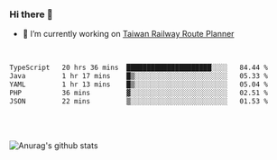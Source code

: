 ### Hi there 👋

- 🔭 I’m currently working on [Taiwan Railway Route Planner](https://github.com/Taiwan-Railway-Route-Planner)

<br/>

<!--START_SECTION:waka-->

```txt
TypeScript   20 hrs 36 mins  █████████████████████░░░░   84.44 %
Java         1 hr 17 mins    █▒░░░░░░░░░░░░░░░░░░░░░░░   05.33 %
YAML         1 hr 13 mins    █▒░░░░░░░░░░░░░░░░░░░░░░░   05.04 %
PHP          36 mins         ▓░░░░░░░░░░░░░░░░░░░░░░░░   02.51 %
JSON         22 mins         ▒░░░░░░░░░░░░░░░░░░░░░░░░   01.53 %
```

<!--END_SECTION:waka-->

<br/>
<br/>

![Anurag's github stats](https://github-readme-stats.vercel.app/api?username=DepickereSven&show_icons=true&theme=tokyonight)



<!--
**DepickereSven/DepickereSven** is a ✨ _special_ ✨ repository because its `README.md` (this file) appears on your GitHub profile.

Here are some ideas to get you started:

- 🔭 I’m currently working on ...
- 🌱 I’m currently learning ...
- 👯 I’m looking to collaborate on ...
- 🤔 I’m looking for help with ...
- 💬 Ask me about ...
- 📫 How to reach me: ...
- 😄 Pronouns: ...
- ⚡ Fun fact: ...
-->
